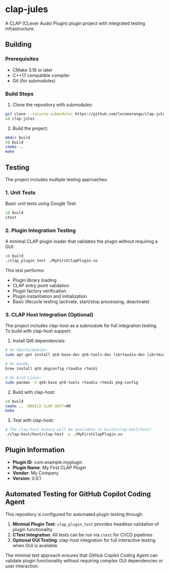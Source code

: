 # clap-jules

A CLAP (CLever Audio Plugin) plugin project with integrated testing infrastructure.

## Building

### Prerequisites
- CMake 3.16 or later
- C++17 compatible compiler
- Git (for submodules)

### Build Steps

1. Clone the repository with submodules:
```bash
git clone --recurse-submodules https://github.com/locomorange/clap-jules.git
cd clap-jules
```

2. Build the project:
```bash
mkdir build
cd build
cmake ..
make
```

## Testing

The project includes multiple testing approaches:

### 1. Unit Tests
Basic unit tests using Google Test:
```bash
cd build
ctest
```

### 2. Plugin Integration Testing
A minimal CLAP plugin loader that validates the plugin without requiring a GUI:
```bash
cd build
./clap_plugin_test ./MyFirstClapPlugin.so
```

This test performs:
- Plugin library loading
- CLAP entry point validation
- Plugin factory verification
- Plugin instantiation and initialization
- Basic lifecycle testing (activate, start/stop processing, deactivate)

### 3. CLAP Host Integration (Optional)

The project includes clap-host as a submodule for full integration testing. To build with clap-host support:

1. Install Qt6 dependencies:
```bash
# On Ubuntu/Debian:
sudo apt-get install qt6-base-dev qt6-tools-dev librtaudio-dev librtmidi-dev pkg-config

# On macOS:
brew install qt6 pkgconfig rtaudio rtmidi

# On Arch Linux:
sudo pacman -S qt6-base qt6-tools rtaudio rtmidi pkg-config
```

2. Build with clap-host:
```bash
cd build
cmake .. -DBUILD_CLAP_HOST=ON
make
```

3. Test with clap-host:
```bash
# The clap-host binary will be available in build/clap-host/host/
./clap-host/host/clap-host -p ./MyFirstClapPlugin.so
```

## Plugin Information

- **Plugin ID**: com.example.myplugin
- **Plugin Name**: My First CLAP Plugin
- **Vendor**: My Company
- **Version**: 0.0.1

## Automated Testing for GitHub Copilot Coding Agent

This repository is configured for automated plugin testing through:

1. **Minimal Plugin Test**: `clap_plugin_test` provides headless validation of plugin functionality
2. **CTest Integration**: All tests can be run via `ctest` for CI/CD pipelines
3. **Optional GUI Testing**: clap-host integration for full interactive testing when GUI is available

The minimal test approach ensures that GitHub Copilot Coding Agent can validate plugin functionality without requiring complex GUI dependencies or user interaction.
